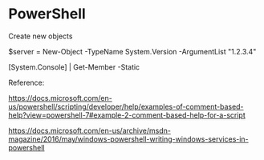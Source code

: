# PowerShell


Create new objects

$server = New-Object -TypeName System.Version -ArgumentList "1.2.3.4"


[System.Console] | Get-Member -Static

[System.Net.Mime.MediaTypeNames+Text]::Html


Reference:

https://docs.microsoft.com/en-us/powershell/scripting/developer/help/examples-of-comment-based-help?view=powershell-7#example-2-comment-based-help-for-a-script

https://docs.microsoft.com/en-us/archive/msdn-magazine/2016/may/windows-powershell-writing-windows-services-in-powershell
